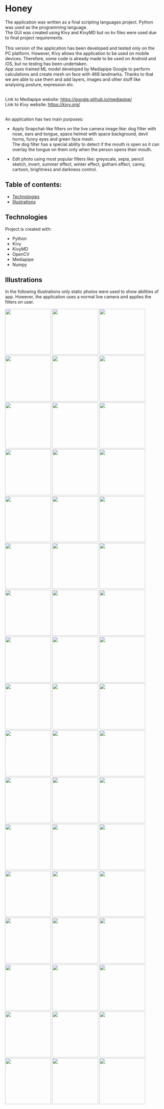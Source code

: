 # Honey

The application was written as a final scripting languages project. Python was used as the programming language. <br /> The GUI was created using Kivy and KivyMD but no kv files were used due to final project requirements.<br /><br />
This version of the application has been developed and tested only on the PC platform. However, Kivy allows the application to be used on mobile devices. Therefore, some code is already made to be used on Android and iOS, but no testing has been undertaken.<br/>
App uses trained ML model developed by Mediapipe Google to perform calculations and create mesh on face with 468 landmarks.
Thanks to that we are able to use them and add layers, images and other stuff like analysing posture, expression etc. <br/> <br/>

Link to Mediapipe website: https://google.github.io/mediapipe/ <br/>
Link to Kivy website: https://kivy.org/ <br/><br/>

An application has two main purposes:
  * Apply Snapchat-like filters on the live camera image like: dog filter with nose, ears and tongue, space helmet with space background, devil horns, funny eyes and green face mesh. <br>
The dog filter has a special ability to detect if the mouth is open so it can overlay the tongue on them only when the person opens their mouth.

  * Edit photo using most popular filters like: greyscale, sepia, pencil sketch, invert, summer effect, winter effect, gotham effect, canny, cartoon, brightness and darkness control.
  
## Table of contents:
* [Technologies](#technologies)
* [Illustrations](#illustrations)
 
## Technologies
Project is created with:
* Python
* Kivy
* KivyMD
* OpenCV
* Mediapipe
* Numpy

## Illustrations
In the following illustrations only static photos were used to show abilities of app. However, the application uses a normal live camera and applies the filters on user.
<p float="left">
 <img src="Illustrations/space-filter.png" height = "150">
 <img src="Illustrations/dog-filter-mouth-open.png" height = "150">
 <img src="Illustrations/devil-horns-suprised.png" height = "150">
 <img src="Illustrations/funny-eyes-filter.png" height = "150">
 <img src="Illustrations/green-mesh-filter.png" height = "150">
 <img src="Illustrations/dog-filter-mouth-closed.png" height = "150">
 <img src="Illustrations/devil-horns-filter.png" height = "150">
 <img src="Illustrations/eyes-filter.png" height = "150">
 <img src="Illustrations/green-mesh.png" height = "150">
 <img src="Illustrations/dwo-people-devil-horns.png" height = "150">
 <img src="Illustrations/green-mesh-two-people.png" height = "150">
 <img src="Illustrations/editing-photo-woman1.png" height = "150">
 <img src="Illustrations/editing-photo-woman2.png" height = "150">
 <img src="Illustrations/editing-photo-woman3.png" height = "150">
 <img src="Illustrations/editing-photo-woman4.png" height = "150">
 <img src="Illustrations/example-edited-photo.png" height = "150">
 <img src="Illustrations/editing-photo.png" height = "150">
 <img src="Illustrations/editing-photo1.png" height = "150">
 <img src="Illustrations/edit-photo2.png" height = "150">
 <img src="Illustrations/edit-photo3.png" height = "150">
 <img src="Illustrations/edit-photo4.png" height = "150">
 <img src="Illustrations/edit-photo5.png" height = "150">
 <img src="Illustrations/edit-photo6.png" height = "150">
 <img src="Illustrations/edit-photo7.png" height = "150">
 <img src="Illustrations/edit-photo8.png" height = "150">
 <img src="Illustrations/edit-photo9.png" height = "150">
 <img src="Illustrations/edit-photo10.png" height = "150">
 <img src="Illustrations/edit-photo11.png" height = "150">
 <img src="Illustrations/edit-photo12.png" height = "150">
 <img src="Illustrations/edit-photo13.png" height = "150">
 <img src="Illustrations/edit-photo15.png" height = "150">
 <img src="Illustrations/edit-photo16.png" height = "150">
 <img src="Illustrations/edit-photo17.png" height = "150">
 <img src="Illustrations/edit-photo18.png" height = "150">
 <img src="Illustrations/edit-photo19.png" height = "150">
  
 <img src="Illustrations/app-filter-emtpy.png" height = "150">
 <img src="Illustrations/app-filter-face-mesh.png" height = "150">
 <img src="Illustrations/app-view-filter-cosmos.png" height = "150">
 <img src="Illustrations/app-view-filter-dog.png" height = "150">
 <img src="Illustrations/app-view-devil-horns.png" height = "150">
 <img src="Illustrations/app-view-funny-eyes.png" height = "150">
 <img src="Illustrations/app-view-face-mesh.png" height = "150">
 <img src="Illustrations/app-view-filter-dog-closed.png" height = "150">
 <img src="Illustrations/app-view-filter-devil-woman.png" height = "150">
 <img src="Illustrations/app-view-funny-eyes2.png" height = "150">
 <img src="Illustrations/app-view-green-mesh.png" height = "150">
 <img src="Illustrations/photo-save.png" height = "150">
 <img src="Illustrations/directory-manager.png" height = "150">
 <img src="Illustrations/photo-gallery.png" height = "150">
 <img src="Illustrations/photo-gallery2.png" height = "150">
 <img src="Illustrations/photo-gallery-2.png" height = "150">
</p>
